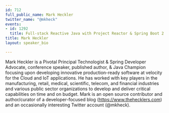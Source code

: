 ```yaml
---
id: 712
full_public_name: Mark Heckler
twitter_name: "@mkheck"
events:
- id: 1292
  title: Full-stack Reactive Java with Project Reactor & Spring Boot 2
title: Mark Heckler
layout: speaker_bio

---
```

Mark Heckler is a Pivotal Principal Technologist & Spring Developer Advocate, conference speaker, published author, & Java Champion focusing upon developing innovative production-ready software at velocity for the Cloud and IoT applications. He has worked with key players in the manufacturing, retail, medical, scientific, telecom, and financial industries and various public sector organizations to develop and deliver critical capabilities on time and on budget. Mark is an open source contributor and author/curator of a developer-focused blog (https://www.thehecklers.com) and an occasionally interesting Twitter account (@mkheck).